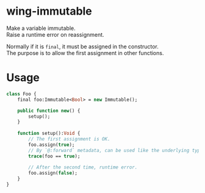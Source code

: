 # wing-immutable
Make a variable immutable.  
Raise a runtime error on reassignment.

Normally if it is `final`, it must be assigned in the constructor.  
The purpose is to allow the first assignment in other functions.  

# Usage
```haxe
class Foo {
	final foo:Immutable<Bool> = new Immutable();

	public function new() {
		setup();
	}
	
	function setup():Void {
		// The first assignment is OK.
		foo.assign(true);
		// By `@:forward` metadata, can be used like the underlying type.
		trace(foo == true);
		
		// After the second time, runtime error.
		foo.assign(false);
	}
}
```
